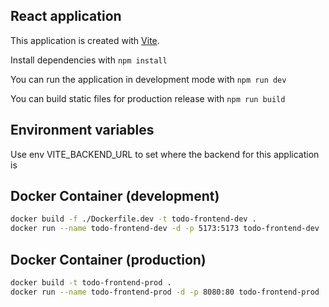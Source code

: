 ## React application

This application is created with [Vite](https://vitest.dev/).

Install dependencies with `npm install`

You can run the application in development mode with `npm run dev`

You can build static files for production release with `npm run build`

## Environment variables

Use env VITE_BACKEND_URL to set where the backend for this application is

## Docker Container (development)

```bash
docker build -f ./Dockerfile.dev -t todo-frontend-dev .
docker run --name todo-frontend-dev -d -p 5173:5173 todo-frontend-dev
```

## Docker Container (production)

```bash
docker build -t todo-frontend-prod .
docker run --name todo-frontend-prod -d -p 8080:80 todo-frontend-prod
```
